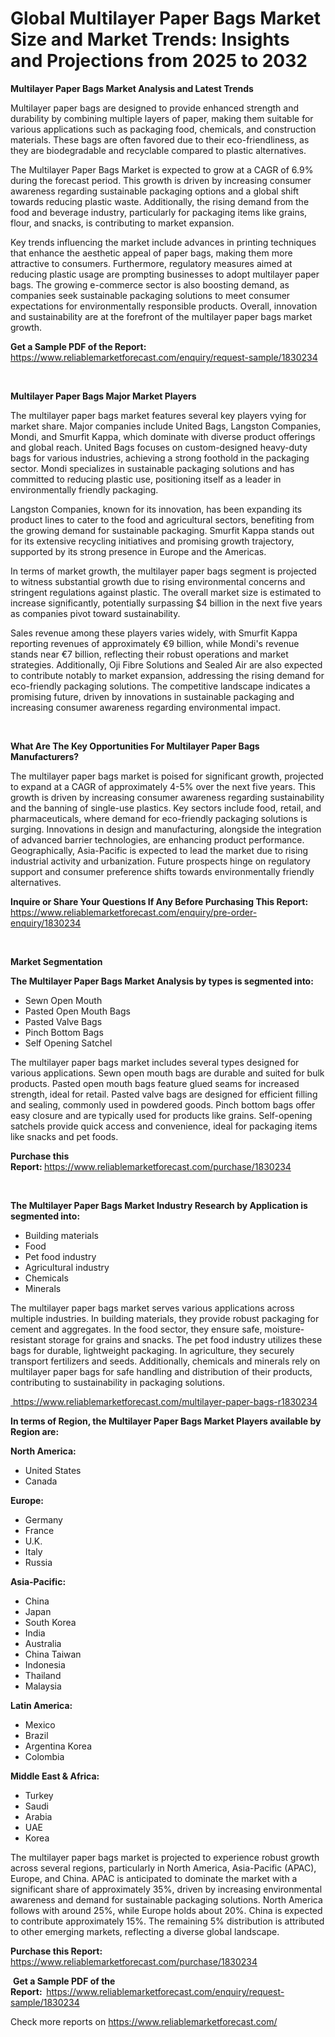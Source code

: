<p><h1>Global Multilayer Paper Bags Market Size and Market Trends: Insights and Projections from 2025 to 2032</h1></p><p><strong>Multilayer Paper Bags Market Analysis and Latest Trends</strong></p>
<p><p>Multilayer paper bags are designed to provide enhanced strength and durability by combining multiple layers of paper, making them suitable for various applications such as packaging food, chemicals, and construction materials. These bags are often favored due to their eco-friendliness, as they are biodegradable and recyclable compared to plastic alternatives.</p><p>The Multilayer Paper Bags Market is expected to grow at a CAGR of 6.9% during the forecast period. This growth is driven by increasing consumer awareness regarding sustainable packaging options and a global shift towards reducing plastic waste. Additionally, the rising demand from the food and beverage industry, particularly for packaging items like grains, flour, and snacks, is contributing to market expansion.</p><p>Key trends influencing the market include advances in printing techniques that enhance the aesthetic appeal of paper bags, making them more attractive to consumers. Furthermore, regulatory measures aimed at reducing plastic usage are prompting businesses to adopt multilayer paper bags. The growing e-commerce sector is also boosting demand, as companies seek sustainable packaging solutions to meet consumer expectations for environmentally responsible products. Overall, innovation and sustainability are at the forefront of the multilayer paper bags market growth.</p></p>
<p><strong>Get a Sample PDF of the Report:&nbsp;</strong> <a href="https://www.reliablemarketforecast.com/enquiry/request-sample/1830234?utm_campaign=2753&utm_medium=2&utm_source=Github&utm_content=ia&utm_term=28022025&utm_id=multilayer-paper-bags">https://www.reliablemarketforecast.com/enquiry/request-sample/1830234</a></p>
<p>&nbsp;</p>
<p><strong>Multilayer Paper Bags Major Market Players</strong></p>
<p><p>The multilayer paper bags market features several key players vying for market share. Major companies include United Bags, Langston Companies, Mondi, and Smurfit Kappa, which dominate with diverse product offerings and global reach. United Bags focuses on custom-designed heavy-duty bags for various industries, achieving a strong foothold in the packaging sector. Mondi specializes in sustainable packaging solutions and has committed to reducing plastic use, positioning itself as a leader in environmentally friendly packaging.</p><p>Langston Companies, known for its innovation, has been expanding its product lines to cater to the food and agricultural sectors, benefiting from the growing demand for sustainable packaging. Smurfit Kappa stands out for its extensive recycling initiatives and promising growth trajectory, supported by its strong presence in Europe and the Americas.</p><p>In terms of market growth, the multilayer paper bags segment is projected to witness substantial growth due to rising environmental concerns and stringent regulations against plastic. The overall market size is estimated to increase significantly, potentially surpassing $4 billion in the next five years as companies pivot toward sustainability.</p><p>Sales revenue among these players varies widely, with Smurfit Kappa reporting revenues of approximately €9 billion, while Mondi's revenue stands near €7 billion, reflecting their robust operations and market strategies. Additionally, Oji Fibre Solutions and Sealed Air are also expected to contribute notably to market expansion, addressing the rising demand for eco-friendly packaging solutions. The competitive landscape indicates a promising future, driven by innovations in sustainable packaging and increasing consumer awareness regarding environmental impact.</p></p>
<p>&nbsp;</p>
<p><strong>What Are The Key Opportunities For Multilayer Paper Bags Manufacturers?</strong></p>
<p><p>The multilayer paper bags market is poised for significant growth, projected to expand at a CAGR of approximately 4-5% over the next five years. This growth is driven by increasing consumer awareness regarding sustainability and the banning of single-use plastics. Key sectors include food, retail, and pharmaceuticals, where demand for eco-friendly packaging solutions is surging. Innovations in design and manufacturing, alongside the integration of advanced barrier technologies, are enhancing product performance. Geographically, Asia-Pacific is expected to lead the market due to rising industrial activity and urbanization. Future prospects hinge on regulatory support and consumer preference shifts towards environmentally friendly alternatives.</p></p>
<p><strong>Inquire or Share Your Questions If Any Before Purchasing This Report:</strong> <a href="https://www.reliablemarketforecast.com/enquiry/pre-order-enquiry/1830234?utm_campaign=2753&utm_medium=2&utm_source=Github&utm_content=ia&utm_term=28022025&utm_id=multilayer-paper-bags">https://www.reliablemarketforecast.com/enquiry/pre-order-enquiry/1830234</a></p>
<p>&nbsp;</p>
<p><strong>Market Segmentation</strong></p>
<p><strong>The Multilayer Paper Bags Market Analysis by types is segmented into:</strong></p>
<p><ul><li>Sewn Open Mouth</li><li>Pasted Open Mouth Bags</li><li>Pasted Valve Bags</li><li>Pinch Bottom Bags</li><li>Self Opening Satchel</li></ul></p>
<p><p>The multilayer paper bags market includes several types designed for various applications. Sewn open mouth bags are durable and suited for bulk products. Pasted open mouth bags feature glued seams for increased strength, ideal for retail. Pasted valve bags are designed for efficient filling and sealing, commonly used in powdered goods. Pinch bottom bags offer easy closure and are typically used for products like grains. Self-opening satchels provide quick access and convenience, ideal for packaging items like snacks and pet foods.</p></p>
<p><strong>Purchase this Report:&nbsp;</strong><a href="https://www.reliablemarketforecast.com/purchase/1830234?utm_campaign=2753&utm_medium=2&utm_source=Github&utm_content=ia&utm_term=28022025&utm_id=multilayer-paper-bags">https://www.reliablemarketforecast.com/purchase/1830234</a></p>
<p>&nbsp;</p>
<p><strong>The Multilayer Paper Bags Market Industry Research by Application is segmented into:</strong></p>
<p><ul><li>Building materials</li><li>Food</li><li>Pet food industry</li><li>Agricultural industry</li><li>Chemicals</li><li>Minerals</li></ul></p>
<p><p>The multilayer paper bags market serves various applications across multiple industries. In building materials, they provide robust packaging for cement and aggregates. In the food sector, they ensure safe, moisture-resistant storage for grains and snacks. The pet food industry utilizes these bags for durable, lightweight packaging. In agriculture, they securely transport fertilizers and seeds. Additionally, chemicals and minerals rely on multilayer paper bags for safe handling and distribution of their products, contributing to sustainability in packaging solutions.</p></p>
<p><a href="https://www.reliablemarketforecast.com/multilayer-paper-bags-r1830234?utm_campaign=2753&utm_medium=2&utm_source=Github&utm_content=ia&utm_term=28022025&utm_id=multilayer-paper-bags">&nbsp;https://www.reliablemarketforecast.com/multilayer-paper-bags-r1830234</a></p>
<p><strong>In terms of Region, the Multilayer Paper Bags Market Players available by Region are:</strong></p>
<p>
    <p> <strong> North America: </strong>
        <ul>
            <li>United States</li>
            <li>Canada</li>
        </ul>
        </p> 
    <p> <strong> Europe: </strong>
        <ul>
            <li>Germany</li>
            <li>France</li>
            <li>U.K.</li>
            <li>Italy</li>
            <li>Russia</li>
        </ul>
        </p> 
    <p> <strong> Asia-Pacific: </strong>
        <ul>
            <li>China</li>
            <li>Japan</li>
            <li>South Korea</li>
            <li>India</li>
            <li>Australia</li>
            <li>China Taiwan</li>
            <li>Indonesia</li>
            <li>Thailand</li>
            <li>Malaysia</li>
        </ul>
        </p> 
    <p> <strong> Latin America: </strong>
        <ul>
            <li>Mexico</li>
            <li>Brazil</li>
            <li>Argentina Korea</li>
            <li>Colombia</li>
        </ul>
        </p> 
    <p> <strong> Middle East & Africa: </strong>
        <ul>
            <li>Turkey</li>
            <li>Saudi</li>
            <li>Arabia</li>
            <li>UAE</li>
            <li>Korea</li>
        </ul>
    </p>
    </p>
<p><p>The multilayer paper bags market is projected to experience robust growth across several regions, particularly in North America, Asia-Pacific (APAC), Europe, and China. APAC is anticipated to dominate the market with a significant share of approximately 35%, driven by increasing environmental awareness and demand for sustainable packaging solutions. North America follows with around 25%, while Europe holds about 20%. China is expected to contribute approximately 15%. The remaining 5% distribution is attributed to other emerging markets, reflecting a diverse global landscape.</p></p>
<p><strong>Purchase this Report: </strong><a href="https://www.reliablemarketforecast.com/purchase/1830234?utm_campaign=2753&utm_medium=2&utm_source=Github&utm_content=ia&utm_term=28022025&utm_id=multilayer-paper-bags">https://www.reliablemarketforecast.com/purchase/1830234</a></p>
<p>&nbsp;<strong>Get a Sample PDF of the Report:&nbsp;&nbsp;</strong><a href="https://www.reliablemarketforecast.com/enquiry/request-sample/1830234?utm_campaign=2753&utm_medium=2&utm_source=Github&utm_content=ia&utm_term=28022025&utm_id=multilayer-paper-bags">https://www.reliablemarketforecast.com/enquiry/request-sample/1830234</a></p>
<p><strong></strong></p>
<p>Check more reports on <a href="https://www.reliablemarketforecast.com/?utm_campaign=2753&utm_medium=2&utm_source=Github&utm_content=ia&utm_term=28022025&utm_id=multilayer-paper-bags">https://www.reliablemarketforecast.com/</a></p>